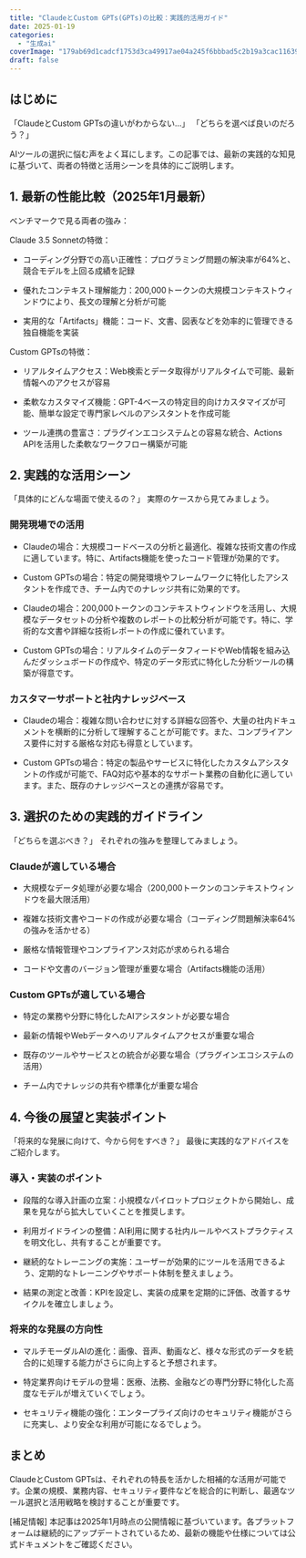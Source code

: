 ```yaml
---
title: "ClaudeとCustom GPTs(GPTs)の比較：実践的活用ガイド"
date: 2025-01-19
categories: 
  - "生成ai"
coverImage: "179ab69d1cadcf1753d3ca49917ae04a245f6bbbad5c2b19a3cac1163927c01f.png"
draft: false
---
```


## はじめに

「ClaudeとCustom GPTsの違いがわからない...」 「どちらを選べば良いのだろう？」

AIツールの選択に悩む声をよく耳にします。この記事では、最新の実践的な知見に基づいて、両者の特徴と活用シーンを具体的にご説明します。

## 1\. 最新の性能比較（2025年1月最新）

ベンチマークで見る両者の強み：

Claude 3.5 Sonnetの特徴：

- コーディング分野での高い正確性：プログラミング問題の解決率が64%と、競合モデルを上回る成績を記録

- 優れたコンテキスト理解能力：200,000トークンの大規模コンテキストウィンドウにより、長文の理解と分析が可能

- 実用的な「Artifacts」機能：コード、文書、図表などを効率的に管理できる独自機能を実装

Custom GPTsの特徴：

- リアルタイムアクセス：Web検索とデータ取得がリアルタイムで可能、最新情報へのアクセスが容易

- 柔軟なカスタマイズ機能：GPT-4ベースの特定目的向けカスタマイズが可能、簡単な設定で専門家レベルのアシスタントを作成可能

- ツール連携の豊富さ：プラグインエコシステムとの容易な統合、Actions APIを活用した柔軟なワークフロー構築が可能

## 2\. 実践的な活用シーン

「具体的にどんな場面で使えるの？」 実際のケースから見てみましょう。

### 開発現場での活用

- Claudeの場合：大規模コードベースの分析と最適化、複雑な技術文書の作成に適しています。特に、Artifacts機能を使ったコード管理が効果的です。

- Custom GPTsの場合：特定の開発環境やフレームワークに特化したアシスタントを作成でき、チーム内でのナレッジ共有に効果的です。

- Claudeの場合：200,000トークンのコンテキストウィンドウを活用し、大規模なデータセットの分析や複数のレポートの比較分析が可能です。特に、学術的な文書や詳細な技術レポートの作成に優れています。

- Custom GPTsの場合：リアルタイムのデータフィードやWeb情報を組み込んだダッシュボードの作成や、特定のデータ形式に特化した分析ツールの構築が得意です。

### カスタマーサポートと社内ナレッジベース

- Claudeの場合：複雑な問い合わせに対する詳細な回答や、大量の社内ドキュメントを横断的に分析して理解することが可能です。また、コンプライアンス要件に対する厳格な対応も得意としています。

- Custom GPTsの場合：特定の製品やサービスに特化したカスタムアシスタントの作成が可能で、FAQ対応や基本的なサポート業務の自動化に適しています。また、既存のナレッジベースとの連携が容易です。

## 3\. 選択のための実践的ガイドライン

「どちらを選ぶべき？」 それぞれの強みを整理してみましょう。

### Claudeが適している場合

- 大規模なデータ処理が必要な場合（200,000トークンのコンテキストウィンドウを最大限活用）

- 複雑な技術文書やコードの作成が必要な場合（コーディング問題解決率64%の強みを活かせる）

- 厳格な情報管理やコンプライアンス対応が求められる場合

- コードや文書のバージョン管理が重要な場合（Artifacts機能の活用）

### Custom GPTsが適している場合

- 特定の業務や分野に特化したAIアシスタントが必要な場合

- 最新の情報やWebデータへのリアルタイムアクセスが重要な場合

- 既存のツールやサービスとの統合が必要な場合（プラグインエコシステムの活用）

- チーム内でナレッジの共有や標準化が重要な場合

## 4\. 今後の展望と実装ポイント

「将来的な発展に向けて、今から何をすべき？」 最後に実践的なアドバイスをご紹介します。

### 導入・実装のポイント

- 段階的な導入計画の立案：小規模なパイロットプロジェクトから開始し、成果を見ながら拡大していくことを推奨します。

- 利用ガイドラインの整備：AI利用に関する社内ルールやベストプラクティスを明文化し、共有することが重要です。

- 継続的なトレーニングの実施：ユーザーが効果的にツールを活用できるよう、定期的なトレーニングやサポート体制を整えましょう。

- 結果の測定と改善：KPIを設定し、実装の成果を定期的に評価、改善するサイクルを確立しましょう。

### 将来的な発展の方向性

- マルチモーダルAIの進化：画像、音声、動画など、様々な形式のデータを統合的に処理する能力がさらに向上すると予想されます。

- 特定業界向けモデルの登場：医療、法務、金融などの専門分野に特化した高度なモデルが増えていくでしょう。

- セキュリティ機能の強化：エンタープライズ向けのセキュリティ機能がさらに充実し、より安全な利用が可能になるでしょう。

## まとめ

ClaudeとCustom GPTsは、それぞれの特長を活かした相補的な活用が可能です。企業の規模、業務内容、セキュリティ要件などを総合的に判断し、最適なツール選択と活用戦略を検討することが重要です。

\[補足情報\] 本記事は2025年1月時点の公開情報に基づいています。各プラットフォームは継続的にアップデートされているため、最新の機能や仕様については公式ドキュメントをご確認ください。
